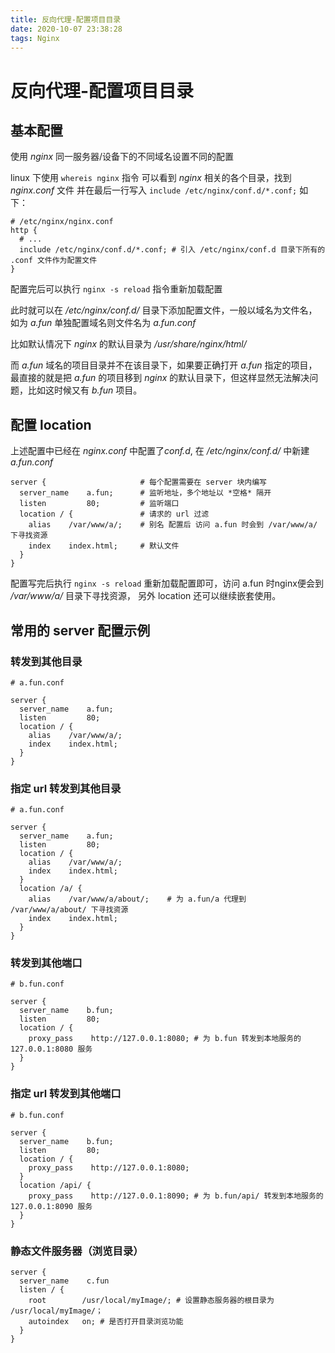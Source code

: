 ```yaml
---
title: 反向代理-配置项目目录
date: 2020-10-07 23:38:28
tags: Nginx
---
```


# 反向代理-配置项目目录

## 基本配置

使用 *nginx* 同一服务器/设备下的不同域名设置不同的配置

linux 下使用 `whereis nginx` 指令 可以看到 *nginx* 相关的各个目录，找到 *nginx.conf* 文件 并在最后一行写入 `include /etc/nginx/conf.d/*.conf;` 如下：

```nginx {.line-numbers}
# /etc/nginx/nginx.conf
http {
  # ...
  include /etc/nginx/conf.d/*.conf; # 引入 /etc/nginx/conf.d 目录下所有的 .conf 文件作为配置文件
}
```

配置完后可以执行
`nginx -s reload` 指令重新加载配置

此时就可以在 */etc/nginx/conf.d/* 目录下添加配置文件，一般以域名为文件名，如为 *a.fun* 单独配置域名则文件名为 *a.fun.conf*

比如默认情况下 *nginx* 的默认目录为 */usr/share/nginx/html/*

而 *a.fun* 域名的项目目录并不在该目录下，如果要正确打开 *a.fun* 指定的项目，最直接的就是把 *a.fun* 的项目移到 *nginx* 的默认目录下，但这样显然无法解决问题，比如这时候又有 *b.fun* 项目。

## 配置 location

上述配置中已经在 *nginx.conf* 中配置了*conf.d*, 在 */etc/nginx/conf.d/* 中新建 *a.fun.conf*

```nginx {.line-numbers}
server {                     # 每个配置需要在 server 块内编写
  server_name    a.fun;      # 监听地址，多个地址以 *空格* 隔开
  listen         80;         # 监听端口
  location / {               # 请求的 url 过滤
    alias    /var/www/a/;    # 别名 配置后 访问 a.fun 时会到 /var/www/a/ 下寻找资源
    index    index.html;     # 默认文件
  }
}
```

配置写完后执行 `nginx -s reload` 重新加载配置即可，访问 a.fun 时nginx便会到 */var/www/a/* 目录下寻找资源， 另外 location 还可以继续嵌套使用。

## 常用的 server 配置示例

### 转发到其他目录

```nginx {.line-numbers}
# a.fun.conf

server {
  server_name    a.fun;
  listen         80;
  location / {
    alias    /var/www/a/;
    index    index.html;
  }
}
```

### 指定 url 转发到其他目录

```nginx {.line-numbers}
# a.fun.conf

server {
  server_name    a.fun;
  listen         80;
  location / {
    alias    /var/www/a/;
    index    index.html;
  }
  location /a/ {
    alias    /var/www/a/about/;    # 为 a.fun/a 代理到 /var/www/a/about/ 下寻找资源
    index    index.html;
  }
}
```

### 转发到其他端口

```nginx {.line-numbers}
# b.fun.conf

server {
  server_name    b.fun;
  listen         80;
  location / {
    proxy_pass    http://127.0.0.1:8080; # 为 b.fun 转发到本地服务的 127.0.0.1:8080 服务
  }
}
```

### 指定 url 转发到其他端口

```nginx {.line-numbers}
# b.fun.conf

server {
  server_name    b.fun;
  listen         80;
  location / {
    proxy_pass    http://127.0.0.1:8080;
  }
  location /api/ {
    proxy_pass    http://127.0.0.1:8090; # 为 b.fun/api/ 转发到本地服务的 127.0.0.1:8090 服务
  }
}
```

### 静态文件服务器（浏览目录）

```nginx {.line-numbers}
server {
  server_name    c.fun
  listen / {
    root        /usr/local/myImage/; # 设置静态服务器的根目录为 /usr/local/myImage/；
    autoindex   on; # 是否打开目录浏览功能
  }
}
```
